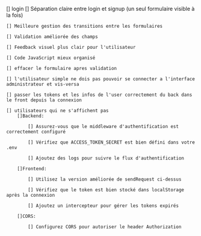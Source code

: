 [] login
    [] Séparation claire entre login et signup (un seul formulaire visible à la fois)

    [] Meilleure gestion des transitions entre les formulaires

    [] Validation améliorée des champs

    [] Feedback visuel plus clair pour l'utilisateur

    [] Code JavaScript mieux organisé
    
    [] effacer le formulaire apres validation
    
    [] l'utilisateur simple ne dois pas pouvoir se connecter a l'interface administrateur et vis-versa
    
    [] passer les tokens et les infos de l'user correctement du back dans le front depuis la connexion
    
    [] utilisateurs qui ne s'affichent pas
		[]Backend:

		    [] Assurez-vous que le middleware d'authentification est correctement configuré

		    [] Vérifiez que ACCESS_TOKEN_SECRET est bien défini dans votre .env

		    [] Ajoutez des logs pour suivre le flux d'authentification

		[]Frontend:

		    [] Utilisez la version améliorée de sendRequest ci-dessus

		    [] Vérifiez que le token est bien stocké dans localStorage après la connexion

		    [] Ajoutez un intercepteur pour gérer les tokens expirés

		[]CORS:

		    [] Configurez CORS pour autoriser le header Authorization
		
		
